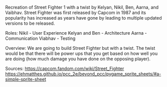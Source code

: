 Recreation of Street Fighter 1 with a twist by Kelyan, Nikil, Ben, Aarna, and Vaibhav. 
Street Fighter was first released by Capcom in 1987 and its popularity has increased as years have gone by leading 
to multiple updated versions to be released. 

Roles: 
Nikil - User Experience 
Kelyan and Ben - Architecture 
Aarna - Communication 
Viabhav - Testing

Overview: 
We are going to build Street Fighter but with a twist. The twist would be that there will be power ups that you get based on how well you are doing (how much damage you have done on the opposing player). 


Sources: 
https://capcom.fandom.com/wiki/Street_Fighter 
https://ehmatthes.github.io/pcc_2e/beyond_pcc/pygame_sprite_sheets/#a-simple-sprite-sheet
